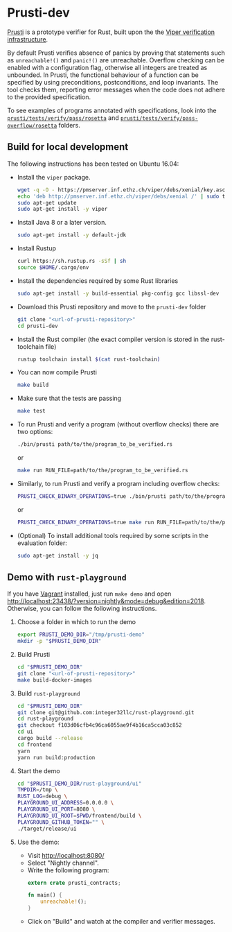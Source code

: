 Prusti-dev
==========

[Prusti](http://www.pm.inf.ethz.ch/research/prusti.html) is a prototype verifier for Rust,
built upon the the [Viper verification infrastructure](http://www.pm.inf.ethz.ch/research/viper.html).

By default Prusti verifies absence of panics by proving that statements such as `unreachable!()` and `panic!()` are unreachable.
Overflow checking can be enabled with a configuration flag, otherwise all integers are treated as unbounded.
In Prusti, the functional behaviour of a function can be specified by using preconditions, postconditions, and loop invariants.
The tool checks them, reporting error messages when the code does not adhere to the provided specification.

To see examples of programs annotated with specifications, look into the [`prusti/tests/verify/pass/rosetta`](prusti/tests/verify/pass/rosetta) and [`prusti/tests/verify/pass-overflow/rosetta`](prusti/tests/verify/pass-overflow/rosetta) folders.


Build for local development
---------------------------

The following instructions has been tested on Ubuntu 16.04:

- Install the `viper` package.

    ```bash
    wget -q -O - https://pmserver.inf.ethz.ch/viper/debs/xenial/key.asc | sudo apt-key add -
    echo 'deb http://pmserver.inf.ethz.ch/viper/debs/xenial /' | sudo tee /etc/apt/sources.list.d/viper.list
    sudo apt-get update
    sudo apt-get install -y viper
    ```

- Install Java 8 or a later version.

    ```bash
    sudo apt-get install -y default-jdk
    ```

- Install Rustup

    ```bash
    curl https://sh.rustup.rs -sSf | sh
    source $HOME/.cargo/env
    ```

- Install the dependencies required by some Rust libraries

    ```bash
    sudo apt-get install -y build-essential pkg-config gcc libssl-dev
    ```

- Download this Prusti repository and move to the `prusti-dev` folder

    ```bash
    git clone "<url-of-prusti-repository>"
    cd prusti-dev
    ```

- Install the Rust compiler (the exact compiler version is stored in the rust-toolchain file)

    ```bash
    rustup toolchain install $(cat rust-toolchain)
    ```

- You can now compile Prusti

    ```bash
    make build
    ```

- Make sure that the tests are passing

    ```bash
    make test
    ```

- To run Prusti and verify a program (without overflow checks) there are two options:

    ```bash
    ./bin/prusti path/to/the/program_to_be_verified.rs
    ```

    or

    ```bash
    make run RUN_FILE=path/to/the/program_to_be_verified.rs
    ```

- Similarly, to run Prusti and verify a program including overflow checks:

    ```bash
    PRUSTI_CHECK_BINARY_OPERATIONS=true ./bin/prusti path/to/the/program_to_be_verified.rs
    ```

    or

    ```bash
    PRUSTI_CHECK_BINARY_OPERATIONS=true make run RUN_FILE=path/to/the/program_to_be_verified.rs
    ```

- (Optional) To install additional tools required by some scripts in the evaluation folder:

    ```bash
    sudo apt-get install -y jq
    ```


Demo with `rust-playground`
---------------------------

If you have [Vagrant](https://www.vagrantup.com/) installed, just run
``make demo`` and open
<http://localhost:23438/?version=nightly&mode=debug&edition=2018>.
Otherwise, you can follow the following instructions.

1. Choose a folder in which to run the demo
    ```bash
    export PRUSTI_DEMO_DIR="/tmp/prusti-demo"
    mkdir -p "$PRUSTI_DEMO_DIR"
    ```

2. Build Prusti
    ```bash
    cd "$PRUSTI_DEMO_DIR"
    git clone "<url-of-prusti-repository>"
    make build-docker-images
    ```

3. Build `rust-playground`
    ```bash
    cd "$PRUSTI_DEMO_DIR"
    git clone git@github.com:integer32llc/rust-playground.git
    cd rust-playground
    git checkout f103d06cfb4c96ca6055ae9f4b16ca5cca03c852
    cd ui
    cargo build --release
    cd frontend
    yarn
    yarn run build:production
    ```

4. Start the demo
    ```bash
    cd "$PRUSTI_DEMO_DIR/rust-playground/ui"
    TMPDIR=/tmp \
    RUST_LOG=debug \
    PLAYGROUND_UI_ADDRESS=0.0.0.0 \
    PLAYGROUND_UI_PORT=8080 \
    PLAYGROUND_UI_ROOT=$PWD/frontend/build \
    PLAYGROUND_GITHUB_TOKEN="" \
    ./target/release/ui
    ```

5. Use the demo:
    - Visit <http://localhost:8080/>
    - Select "Nightly channel".
    - Write the following program:
        ```rust
        extern crate prusti_contracts;

        fn main() {
            unreachable!();
        }
        ```
    - Click on "Build" and watch at the compiler and verifier messages.
